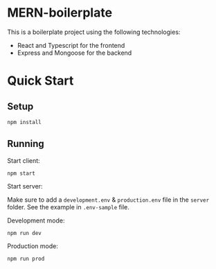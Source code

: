 # MERN-boilerplate

This is a boilerplate project using the following technologies:

- React and Typescript for the frontend
- Express and Mongoose for the backend

# Quick Start

## Setup

```bash
npm install
```

## Running

Start client:

```shell
npm start
```

Start server:

Make sure to add a `development.env` & `production.env` file in the `server` folder. See the example in `.env-sample` file.

Development mode:

```shell
npm run dev
```

Production mode:

```shell
npm run prod
```
